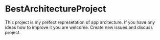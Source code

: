 # BestArchitectureProject

This project is my prefect represetation of app arcitecture. If you have any ideas how to improve it you are welcome. Create new issues and discuss project.
